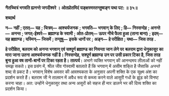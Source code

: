 **नैतच्चित्रं भगवति ह्यनन्ते जगदीश्वरे ।** **ओतप्रोतमिदं यङ्क्षस्मस्तन्तुष्वङ्ग यथा पट: ॥ ३५॥** 

**शब्दार्थ** 

**न—** **नहीं** **; एतत्—** **यह** **; चित्रम्—** **आश्चर्यजनक** **; भगवति—** **भगवान् के लिए** **; हि—** **निस्सन्देह** **; अनन्ते—** **अनन्त** **; जगत्-ईश्वरे—** **ब्रह्माण्ड के स्वामी** **; ओत-प्रोतम्—** **ऊपर नीचे फैला हुआ (ताना बाना)** **; इदम्—** **यह ब्रह्माण्ड** **; यस्मिन्—** **जिसमें** **; तन्तुषु—** **इसके** **धागों पर** **; अङ्ग—** **हे परीक्षित** **; यथा—** **जिस तरह** **.** 

**हे परीक्षित, बलराम को अनन्त भगवान् एवं सश्पूर्ण ब्रह्माण्ड का नियन्ता जान लेने पर** **बलराम द्वारा धेनुकासुर का मारा जाना उतना आश्चर्यजनक नहीं है। निस्सन्देह, सश्पूर्ण ब्रह्माण्ड** **उन पर उसी प्रकार टिका है, जिस तरह बुना हुआ वष तानों-बानों पर टिका रहता है।** **तात्पर्य :** अभागे व्यक्ति भगवान् की आनन्दमय लीलाओं को नहीं समझ सकते। इस प्रसंग में, श्रील जीव गोस्वामी बतलाते हैं कि भगवान् में असीम शकि्त है जैसाकि *अनन्ते* शब्द से प्रकट है। भगवान् विशेष अवसर की आवश्यकता के अनुसार अपनी शक्ति के एक सूक्ष्म अंश का प्रदर्शन करते हैं। बलराम जी ने तालवन में अवैध रूप से कब्जा करने वाले आसुरी गधों के झुंड को विनष्ट करना चाहा। अत: उन्होंने धेनुकासुर तथा अन्य असुरों को सहज ही मार डालने भर की दिव्य शक्ति का प्रदर्शन किया।  